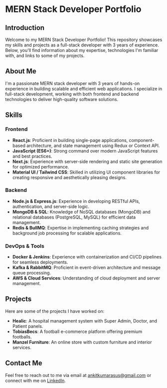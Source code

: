 # MERN Stack Developer Portfolio

## Introduction
Welcome to my MERN Stack Developer Portfolio! This repository showcases my skills and projects as a full-stack developer with 3 years of experience. Below, you'll find information about my expertise, technologies I'm familiar with, and links to some of my projects.

## About Me
I'm a passionate MERN stack developer with 3 years of hands-on experience in building scalable and efficient web applications. I specialize in full-stack development, working with both frontend and backend technologies to deliver high-quality software solutions.

## Skills
### Frontend
- **React.js**: Proficient in building single-page applications, component-based architecture, and state management using Redux or Context API.
- **JavaScript (ES6+)**: Strong command over modern JavaScript features and best practices.
- **Next.js**: Experience with server-side rendering and static site generation for optimized performance.
- **Material UI / Tailwind CSS**: Skilled in utilizing UI component libraries for creating responsive and aesthetically pleasing designs.

### Backend
- **Node.js & Express.js**: Experience in developing RESTful APIs, authentication, and server-side logic.
- **MongoDB & SQL**: Knowledge of NoSQL databases (MongoDB) and relational databases (PostgreSQL, MySQL) for efficient data management.
- **Redis & BullMQ**: Expertise in implementing caching strategies and background job processing for scalable applications.

### DevOps & Tools
- **Docker & Jenkins**: Experience with containerization and CI/CD pipelines for seamless deployments.
- **Kafka & RabbitMQ**: Proficient in event-driven architecture and message queue processing.
- **AWS & Cloud Services**: Understanding of cloud deployment and server management.

## Projects
Here are some of the projects I have worked on:
- **Healic**: A hospital management system with Super Admin, Doctor, and Patient panels.
- **TobiasBecs**: A football e-commerce platform offering premium footballs.
- **Manzel Furniture**: An online store with custom furniture and interior services.

## Contact Me
Feel free to reach out to me via email at [ankitkumarasus@gmail.com](mailto:ankitkumarasus@gmail.com) or connect with me on [LinkedIn](https://www.linkedin.com/in/ankit-kumar-02ab0b1b6/).
